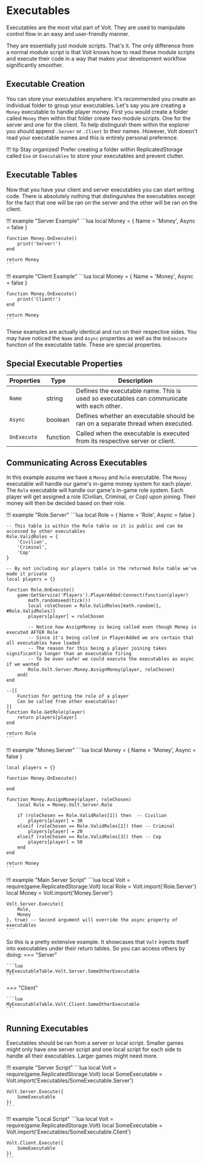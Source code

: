 # Executables
Executables are the most vital part of Volt. They are used to manipulate control flow in an easy and user-friendly manner.

They are essentially just module scripts. That's it. The only difference from a normal module script is that Volt knows how to read these module scripts and execute their code in a way that makes your development workflow significantly smoother.

## Executable Creation
You can store your executables anywhere. It's recommended you create an individual folder to group your executables. Let's say you are creating a `Money` executable to handle player money. First you would create a folder called `Money` then within that folder create two module scripts. One for the server and one for the client. To help distinguish them within the explorer you should append `.Server` or `.Client` to their names. However, Volt doesn't read your executable names and this is entirely personal preference.

!!! tip
    Stay organized! Prefer creating a folder within ReplicatedStorage called `Exe` or `Executables` to store your executables and prevent clutter.

## Executable Tables
Now that you have your client and server executables you can start writing code. There is absolutely nothing that distinguishes the executables except for the fact that one will be ran on the server and the other will be ran on the client.

!!! example "Server Example"
    ```lua
    local Money = { Name = 'Money', Async = false }

    function Money.OnExecute()
        print('Server!')
    end

    return Money
    ```

!!! example "Client Example"
    ```lua
    local Money = { Name = 'Money', Async = false }

    function Money.OnExecute()
        print('Client!')
    end

    return Money
    ```

These examples are actually identical and run on their respective sides. You may have noticed the `Name` and `Async` properties as well as the `OnExecute` function of the executable table. These are special properties.

## Special Executable Properties

| Properties  | Type      | Description |
| ----------- | --------- | ----------- |
| `Name`      | string    | Defines the executable name. This is used so executables can communicate with each other. |
| `Async`     | boolean   | Defines whether an executable should be ran on a separate thread when executed. |
| `OnExecute` | function  | Called when the executable is executed from its respective server or client. |

## Communicating Across Executables
In this example assume we have a `Money` and `Role` executable. The `Money` executable will handle our game's in-game money system for each player. The `Role` executable will handle our game's in-game role system. Each player will get assigned a role (Civilian, Criminal, or Cop) upon joining. Their money will then be decided based on their role.

!!! example "Role.Server"
    ```lua
    local Role = { Name = 'Role', Async = false }

    -- This table is within the Role table so it is public and can be accessed by other executables
    Role.ValidRoles = {
        'Civilian',
        'Criminal',
        'Cop'
    }

    -- By not including our players table in the returned Role table we've made it private
    local players = {}

    function Role.OnExecute()
        game:GetService('Players').PlayerAdded:Connect(function(player)
            math.randomseed(tick())
            local roleChosen = Role.ValidRoles[math.random(1, #Role.ValidRoles)]
            players[player] = roleChosen

            -- Notice how AssignMoney is being called even though Money is executed AFTER Role
            -- Since it's being called in PlayerAdded we are certain that all executables have loaded
            -- The reason for this being a player joining takes significantly longer than an executable firing
            -- To be even safer we could execute the executables as async if we wanted
            Role.Volt.Server.Money.AssignMoney(player, roleChosen)
        end)
    end

    --[[
        Function for getting the role of a player
        Can be called from other executables!
    ]]
    function Role.GetRole(player)
        return players[player]
    end

    return Role
    ```

!!! example "Money.Server"
    ```lua
    local Money = { Name = 'Money', Async = false }

    local players = {}

    function Money.OnExecute()
        
    end

    function Money.AssignMoney(player, roleChosen)
        local Role = Money.Volt.Server.Role
	
        if (roleChosen == Role.ValidRoles[1]) then  -- Civilian
            players[player] = 30
        elseif (roleChosen == Role.ValidRoles[2]) then -- Criminal
            players[player] = 20
        elseif (roleChosen == Role.ValidRoles[3]) then -- Cop
            players[player] = 50
        end
    end

    return Money
    ```

!!! example "Main Server Script"
    ```lua
    local Volt = require(game.ReplicatedStorage.Volt)
    local Role = Volt.import('Role.Server')
    local Money = Volt.import('Money.Server')

    Volt.Server.Execute({
        Role,
        Money
    }, true) -- Second argument will override the async property of executables
    ```

So this is a pretty extensive example. It showcases that `Volt` injects itself into executables under their return tables. So you can access others by doing:
=== "Server"

    ```lua
    MyExecutableTable.Volt.Server.SomeOtherExecutable
    ```

=== "Client"

    ```lua
    MyExecutableTable.Volt.Client.SomeOtherExecutable
    ```

## Running Executables
Executables should be ran from a server or local script. Smaller games might only have one server script and one local script for each side to handle all their executables. Larger games might need more.

!!! example "Server Script"
    ```lua
    local Volt = require(game.ReplicatedStorage.Volt)
    local SomeExecutable = Volt.import('Executables/SomeExecutable.Server')

    Volt.Server.Execute({
        SomeExecutable
    })
    ```

!!! example "Local Script"
    ```lua
    local Volt = require(game.ReplicatedStorage.Volt)
    local SomeExecutable = Volt.import('Executables/SomeExecutable.Client')

    Volt.Client.Execute({
        SomeExecutable
    })
    ```